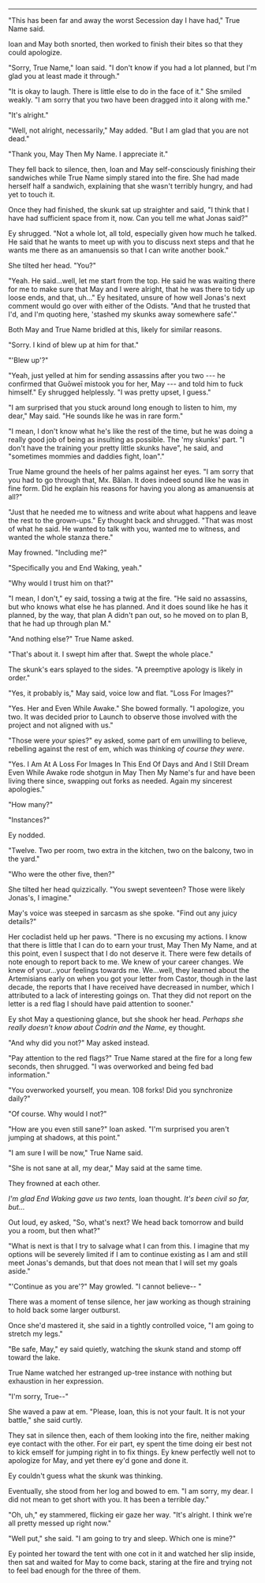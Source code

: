 -----

"This has been far and away the worst Secession day I have had," True Name said.

Ioan and May both snorted, then worked to finish their bites so that they could apologize.

"Sorry, True Name," Ioan said. "I don't know if you had a lot planned, but I'm glad you at least made it through."

"It is okay to laugh. There is little else to do in the face of it." She smiled weakly. "I am sorry that you two have been dragged into it along with me."

"It's alright."

"Well, not alright, necessarily," May added. "But I am glad that you are not dead."

"Thank you, May Then My Name. I appreciate it."

They fell back to silence, then, Ioan and May self-consciously finishing their sandwiches while True Name simply stared into the fire. She had made herself half a sandwich, explaining that she wasn't terribly hungry, and had yet to touch it.

Once they had finished, the skunk sat up straighter and said, "I think that I have had sufficient space from it, now. Can you tell me what Jonas said?"

Ey shrugged. "Not a whole lot, all told, especially given how much he talked. He said that he wants to meet up with you to discuss next steps and that he wants me there as an amanuensis so that I can write another book."

She tilted her head. "You?"

"Yeah. He said...well, let me start from the top. He said he was waiting there for me to make sure that May and I were alright, that he was there to tidy up loose ends, and that, uh..." Ey hesitated, unsure of how well Jonas's next comment would go over with either of the Odists. "And that he trusted that I'd, and I'm quoting here, 'stashed my skunks away somewhere safe'."

Both May and True Name bridled at this, likely for similar reasons.

"Sorry. I kind of blew up at him for that."

"'Blew up'?"

"Yeah, just yelled at him for sending assassins after you two --- he confirmed that Guōweī mistook you for her, May --- and told him to fuck himself." Ey shrugged helplessly. "I was pretty upset, I guess."

"I am surprised that you stuck around long enough to listen to him, my dear," May said. "He sounds like he was in rare form."

"I mean, I don't know what he's like the rest of the time, but he was doing a really good job of being as insulting as possible. The 'my skunks' part. "I don't have the training your pretty little skunks have", he said, and "sometimes mommies and daddies fight, Ioan"."

True Name ground the heels of her palms against her eyes. "I am sorry that you had to go through that, Mx. Bălan. It does indeed sound like he was in fine form. Did he explain his reasons for having you along as amanuensis at all?"

"Just that he needed me to witness and write about what happens and leave the rest to the grown-ups." Ey thought back and shrugged. "That was most of what he said. He wanted to talk with you, wanted me to witness, and wanted the whole stanza there."

May frowned. "Including me?"

"Specifically you and End Waking, yeah."

"Why would I trust him on that?"

"I mean, I don't," ey said, tossing a twig at the fire. "He said no assassins, but who knows what else he has planned. And it does sound like he has it planned, by the way, that plan A didn't pan out, so he moved on to plan B, that he had up through plan M."

"And nothing else?" True Name asked.

"That's about it. I swept him after that. Swept the whole place."

The skunk's ears splayed to the sides. "A preemptive apology is likely in order."

"Yes, it probably is," May said, voice low and flat. "Loss For Images?"

"Yes. Her and Even While Awake." She bowed formally. "I apologize, you two. It was decided prior to Launch to observe those involved with the project and not aligned with us."

"Those were *your* spies?" ey asked, some part of em unwilling to believe, rebelling against the rest of em, which was thinking *of course they were*.

"Yes. I Am At A Loss For Images In This End Of Days and And I Still Dream Even While Awake rode shotgun in May Then My Name's fur and have been living there since, swapping out forks as needed. Again my sincerest apologies."

"How many?"

"Instances?"

Ey nodded.

"Twelve. Two per room, two extra in the kitchen, two on the balcony, two in the yard."

"Who were the other five, then?"

She tilted her head quizzically. "You swept seventeen? Those were likely Jonas's, I imagine."

May's voice was steeped in sarcasm as she spoke. "Find out any juicy details?"

Her cocladist held up her paws. "There is no excusing my actions. I know that there is little that I can do to earn your trust, May Then My Name, and at this point, even I suspect that I do not deserve it. There were few details of note enough to report back to me. We knew of your career changes. We knew of your...your feelings towards me. We...well, they learned about the Artemisians early on when you got your letter from Castor, though in the last decade, the reports that I have received have decreased in number, which I attributed to a lack of interesting goings on. That they did not report on the letter is a red flag I should have paid attention to sooner."

Ey shot May a questioning glance, but she shook her head. *Perhaps she really doesn't know about Codrin and the Name,* ey thought.

"And why did you not?" May asked instead.

"Pay attention to the red flags?" True Name stared at the fire for a long few seconds, then shrugged. "I was overworked and being fed bad information."

"You overworked yourself, you mean. 108 forks! Did you synchronize daily?"

"Of course. Why would I not?"

"How are you even still sane?" Ioan asked. "I'm surprised you aren't jumping at shadows, at this point."

"I am sure I will be now," True Name said.

"She is not sane at all, my dear," May said at the same time.

They frowned at each other.

*I'm glad End Waking gave us two tents,* Ioan thought. *It's been civil so far, but...*

Out loud, ey asked, "So, what's next? We head back tomorrow and build you a room, but then what?"

"What is next is that I try to salvage what I can from this. I imagine that my options will be severely limited if I am to continue existing as I am and still meet Jonas's demands, but that does not mean that I will set my goals aside."

"'Continue as you are'?" May growled. "I cannot believe-- "

There was a moment of tense silence, her jaw working as though straining to hold back some larger outburst.

Once she'd mastered it, she said in a tightly controlled voice, "I am going to stretch my legs."

"Be safe, May," ey said quietly, watching the skunk stand and stomp off toward the lake.

True Name watched her estranged up-tree instance with nothing but exhaustion in her expression.

"I'm sorry, True--"

She waved a paw at em. "Please, Ioan, this is not your fault. It is not your battle," she said curtly.

They sat in silence then, each of them looking into the fire, neither making eye contact with the other. For eir part, ey spent the time doing eir best not to kick emself for jumping right in to fix things. Ey knew perfectly well not to apologize for May, and yet there ey'd gone and done it.

Ey couldn't guess what the skunk was thinking.

Eventually, she stood from her log and bowed to em. "I am sorry, my dear. I did not mean to get short with you. It has been a terrible day."

"Oh, uh," ey stammered, flicking eir gaze her way. "It's alright. I think we're all pretty messed up right now."

"Well put," she said. "I am going to try and sleep. Which one is mine?"

Ey pointed her toward the tent with one cot in it and watched her slip inside, then sat and waited for May to come back, staring at the fire and trying not to feel bad enough for the three of them. 


